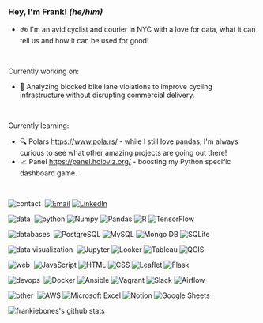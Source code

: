 ### Hey, I'm Frank! *(he/him)*

- :bike:  I'm an avid cyclist and courier in NYC with a love for data, what it can tell us and how it can be used for good!<br>
<br>

Currently working on:
- :truck: Analyzing blocked bike lane violations to improve cycling infrastructure without disrupting commercial delivery.
<br>

Currently learning:
- :mag: Polars https://www.pola.rs/ - while I still love pandas, I'm always curious to see what other amazing projects are going out there!
- :chart_with_upwards_trend: Panel https://panel.holoviz.org/ - boosting my Python specific dashboard game. 
<br>

<img alt="contact" src="https://img.shields.io/badge/-contact%3A-lightgrey?style=flat-square">&nbsp;
<a href="mailto: frankiebucalo@gmail.com" target="_blank"><img alt="Email" src="https://img.shields.io/badge/Gmail-D14836?style=flat-square&logo=gmail&logoColor=white"></a>
<a href="https://www.linkedin.com/in/frank-bucalo/" target="_blank"><img alt="LinkedIn" src="https://img.shields.io/badge/-LinkedIn-0077B5?style=flat-square&logo=Linkedin&logoColor=white"></a>
<br>
 
<img alt="data" src="https://img.shields.io/badge/-data%3A-lightgrey?style=flat-square">&nbsp;
<img alt="python" src="https://img.shields.io/badge/-python-3776AB?style=flat-square&logo=Python&logoColor=white">
![Numpy](https://img.shields.io/badge/numpy-%23013243.svg?style=flat-square&logo=numpy&logoColor=white)
![Pandas](https://img.shields.io/badge/pandas-%23150458.svg?style=flat-square&logo=pandas&logoColor=white)
![R](https://img.shields.io/badge/R-276DC3?style=flat-square&logo=r&logoColor=white)
![TensorFlow](https://img.shields.io/badge/TensorFlow-FF6F00?style=flat-square&logo=tensorflow&logoColor=white)
<br>

<img alt="databases" src="https://img.shields.io/badge/-databases%3A-lightgrey?style=flat-square">&nbsp;
![PostgreSQL](https://img.shields.io/badge/PostgreSQL-316192?style=flat-square&logo=postgresql&logoColor=white)
![MySQL](https://img.shields.io/badge/MySQL-005C84?style=flat-square&logo=mysql&logoColor=white)
![Mongo DB](https://img.shields.io/badge/MongoDB-4EA94B?style=flat-square&logo=mongodb&logoColor=white)
![SQLite](https://img.shields.io/badge/SQLite-07405E?style=flat-square&logo=sqlite&logoColor=white)
<br>

<img alt="data visualization" src="https://img.shields.io/badge/-data visualization%3A-lightgrey?style=flat-square">&nbsp;
![Jupyter](https://img.shields.io/badge/Jupyter-F37626.svg?&style=flat-square&logo=Jupyter&logoColor=white)
![Looker](https://img.shields.io/badge/Looker-4285F4?style=flat-square&logo=Looker&logoColor=white)
![Tableau](https://img.shields.io/badge/Tableau-E97627?style=flat-square&logo=Tableau&logoColor=white)
![QGIS](https://img.shields.io/badge/QGIS-589632?style=flat-square&logo=qgis&logoColor=white)
<br>

<img alt="web" src="https://img.shields.io/badge/-web%3A-lightgrey?style=flat-square">&nbsp;
![JavaScript](https://img.shields.io/badge/JavaScript-F7DF1E?style=flat-square&logo=javascript&logoColor=black)
![HTML](https://img.shields.io/badge/html5-%23E34F26.svg?style=flat-square&logo=html5&logoColor=white)
![CSS](https://img.shields.io/badge/CSS3-1572B6?style=flat&logo=css3&logoColor=white)
![Leaflet](https://img.shields.io/badge/Leaflet-199900?style=flat-square&logo=Leaflet&logoColor=white)
![Flask](https://img.shields.io/badge/Flask-000000?style=flat-square&logo=flask&logoColor=white)
<br> 

<img alt="devops" src="https://img.shields.io/badge/-devops%3A-lightgrey?style=flat-square">&nbsp;
![Docker](https://img.shields.io/badge/Docker-2CA5E0?style=flat-square&logo=docker&logoColor=white)
![Ansible](https://img.shields.io/badge/Ansible-000000?style=flat-square&logo=ansible&logoColor=white)
![Vagrant](https://img.shields.io/badge/Vagrant-1868F2?style=flat-square&logo=Vagrant&logoColor=white)
![Slack](https://img.shields.io/badge/Slack-4A154B?style=flat-square&logo=slack&logoColor=white)
![Airflow](https://img.shields.io/badge/Airflow-017CEE?style=flat-square&logo=Apache%20Airflow&logoColor=white)
<br> 

<img alt="other" src="https://img.shields.io/badge/-other%3A-lightgrey?style=flat-square">&nbsp;
![AWS](https://img.shields.io/badge/Amazon_AWS-FF9900?style=flat-square&logo=amazonaws&logoColor=white)
![Microsoft Excel](https://img.shields.io/badge/Microsoft_Excel-217346?style=flat-square&logo=microsoft-excel&logoColor=white)
![Notion](https://img.shields.io/badge/Notion-%23000000.svg?style=flat-square&logo=notion&logoColor=white)
![Google Sheets](https://img.shields.io/badge/Google%20Sheets-34A853?style=flat-square&logo=google-sheets&logoColor=white)
<br>
   
![frankiebones's github stats](https://github-readme-stats.vercel.app/api/?username=frankiebones&count_private=true&theme=tokyonight&showicons=true&hide=stars,prs,issues,contribs)


